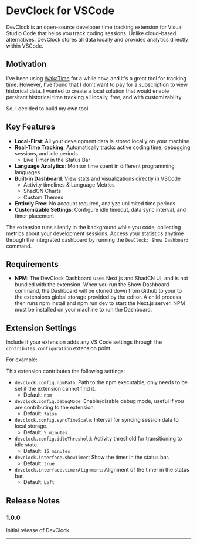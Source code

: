 # DevClock for VSCode

DevClock is an open-source developer time tracking extension for Visual Studio Code that helps you track coding sessions. Unlike cloud-based alternatives, DevClock stores all data locally and provides analytics directly within VSCode.

## Motivation

I've been using [WakaTime](https://wakatime.com/) for a while now, and it's a great tool for tracking time. However, I've found that I don't want to pay for a subscription to view historical data. I wanted to create a local solution that would enable persitant historical time tracking all locally, free, and with customizability.

So, I decided to build my own tool.

## Key Features

-   **Local-First**: All your development data is stored locally on your machine
-   **Real-Time Tracking**: Automatically tracks active coding time, debugging sessions, and idle periods
    -   Live Timer in the Status Bar
-   **Language Analytics**: Monitor time spent in different programming languages
-   **Built-in Dashboard**: View stats and visualizations directly in VSCode
    -   Activity timelines & Language Metrics
    -   ShadCN Charts
    -   Custom Themes
-   **Entirely Free**: No account required, analyze unlimited time periods
-   **Customizable Settings**: Configure idle timeout, data sync interval, and timer placement

The extension runs silently in the background while you code, collecting metrics about your development sessions. Access your statistics anytime through the integrated dashboard by running the `DevClock: Show Dashboard` command.

## Requirements

-   **NPM**: The DevClock Dashboard uses Next.js and ShadCN UI, and is not bundled with the extension. When you run the Show Dashboard command, the Dashboard will be cloned down from Github to your to the extensions global storage provided by the editor. A child process then runs npm install and npm run dev to start the Next.js server. NPM must be installed on your machine to run the Dashboard.

## Extension Settings

Include if your extension adds any VS Code settings through the `contributes.configuration` extension point.

For example:

This extension contributes the following settings:

-   `devclock.config.npmPath`: Path to the npm executable, only needs to be set if the extension cannot find it.
    -   Default: `npm`
-   `devclock.config.debugMode`: Enable/disable debug mode, useful if you are contributing to the extension.
    -   Default: `false`
-   `devclock.config.syncTimeScale`: Interval for syncing session data to local storage.
    -   Default: `5 minutes`
-   `devclock.config.idleThreshold`: Activity threshold for transitioning to idle state.
    -   Default: `15 minutes`
-   `devclock.interface.showTimer`: Show the timer in the status bar.
    -   Default: `true`
-   `devclock.interface.timerAlignment`: Alignment of the timer in the status bar.
    -   Default: `Left`

## Release Notes

### 1.0.0

Initial release of DevClock.

---
